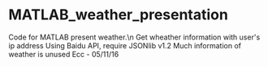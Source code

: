# MATLAB_weather_presentation
Code for MATLAB present weather.\n
Get wheather information with user's ip address
Using Baidu API, require JSONlib v1.2
Much information of weather is unused
Ecc - 05/11/16
